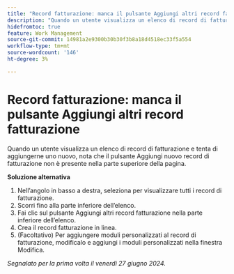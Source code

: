 ```yaml
---
title: "Record fatturazione: manca il pulsante Aggiungi altri record fatturazione"
description: "Quando un utente visualizza un elenco di record di fatturazione e tenta di aggiungerne uno nuovo, nota che il pulsante Aggiungi nuovo record di fatturazione non è presente nella parte superiore della pagina."
hidefromtoc: true
feature: Work Management
source-git-commit: 14981a2e9300b30b30f3b8a18d4518ec33f5a554
workflow-type: tm+mt
source-wordcount: '146'
ht-degree: 3%

---
```



# Record fatturazione: manca il pulsante Aggiungi altri record fatturazione

Quando un utente visualizza un elenco di record di fatturazione e tenta di aggiungerne uno nuovo, nota che il pulsante Aggiungi nuovo record di fatturazione non è presente nella parte superiore della pagina.

**Soluzione alternativa**

1. Nell’angolo in basso a destra, seleziona per visualizzare tutti i record di fatturazione.
1. Scorri fino alla parte inferiore dell’elenco.
1. Fai clic sul pulsante Aggiungi altri record fatturazione nella parte inferiore dell’elenco.
1. Crea il record fatturazione in linea.
1. (Facoltativo) Per aggiungere moduli personalizzati al record di fatturazione, modificalo e aggiungi i moduli personalizzati nella finestra Modifica.

_Segnalato per la prima volta il venerdì 27 giugno 2024._
